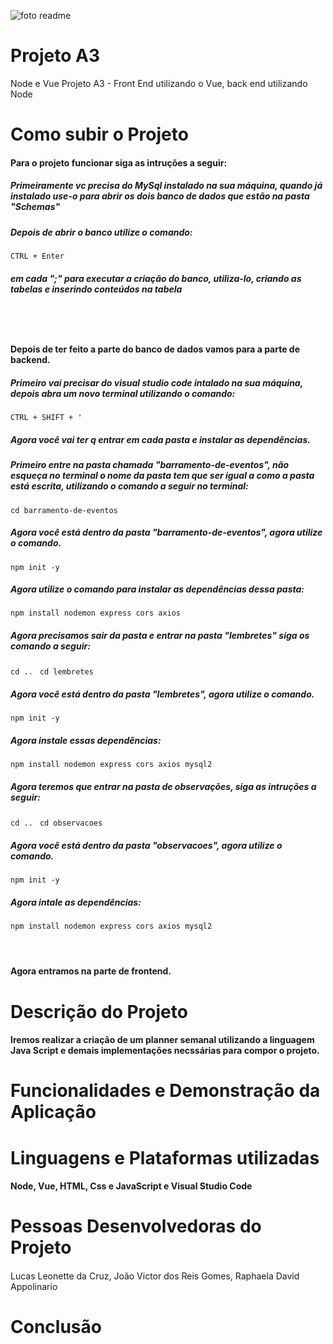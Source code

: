 ![foto readme](https://github.com/Leo3002/ProjetoA3-Microservicoes/assets/88354824/67947c21-240d-43bb-9e73-db70b7c61f94)
# Projeto A3 
Node e Vue
Projeto A3 - Front End utilizando o Vue, back end utilizando Node

# Como subir o Projeto
<h4>Para o projeto funcionar siga as intruções a seguir:</h4>
<h5>Primeiramente vc precisa do MySql instalado na sua máquina, quando já instalado use-o para abrir os dois banco de dados que estão na pasta "Schemas"</h5>
<h5>Depois de abrir o banco utilize o comando:</h5>

```CTRL + Enter```

<h5> em cada ";" para executar a criação do banco, utiliza-lo, criando as tabelas e inserindo conteúdos na tabela</h5>
<br>

# <h4>Depois de ter feito a parte do banco de dados vamos para a parte de backend.</h4>
<h5>Primeiro vai precisar do visual studio code intalado na sua máquina, depois abra um novo terminal utilizando o comando: </h5>

```CTRL + SHIFT + '```

<h5>Agora você vai ter q entrar em cada pasta e instalar as dependências.</h5>
<h5>Primeiro entre na pasta chamada "barramento-de-eventos", não esqueça no terminal o nome da pasta tem que ser igual a como a pasta está escrita, utilizando o comando a seguir no terminal:</h5>

```cd barramento-de-eventos```
<h5>Agora você está dentro da pasta "barramento-de-eventos", agora utilize o comando.</h5>

```npm init -y```
<h5>Agora utilize o comando para instalar as dependências dessa pasta:</h5>

```npm install nodemon express cors axios```
<h5>Agora precisamos sair da pasta e entrar na pasta "lembretes" siga os comando a seguir:</h5>

```cd .. ```
```cd lembretes```
<h5>Agora você está dentro da pasta "lembretes", agora utilize o comando.</h5>

```npm init -y```

<h5>Agora instale essas dependências:</h5>

```npm install nodemon express cors axios mysql2```

<h5>Agora teremos que entrar na pasta de observações, siga as intruções a seguir:</h5>

```cd .. ```
```cd observacoes```
<h5>Agora você está dentro da pasta "observacoes", agora utilize o comando.</h5>

```npm init -y```
<h5>Agora intale as dependências:</h5>

```npm install nodemon express cors axios mysql2```
<br>
<br>
# <h4>Agora entramos na parte de frontend.</h4>


# Descrição do Projeto
<h4>Iremos realizar a criação de um planner semanal utilizando a linguagem Java Script e demais implementações necssárias para compor o projeto. </h4>

# Funcionalidades e Demonstração da Aplicação
<h4></h4>

# Linguagens e Plataformas utilizadas
<h4>Node, Vue, HTML, Css e JavaScript e  Visual Studio Code</h4>

# Pessoas Desenvolvedoras do Projeto
<h4></h4>
  Lucas Leonette da Cruz, João Victor dos Reis Gomes, Raphaela David Appolinario

# Conclusão
<h4></h4>

